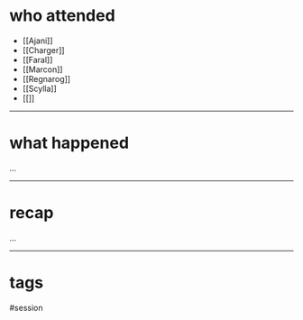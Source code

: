 # who attended

- [[Ajani]]
- [[Charger]]
- [[Faral]]
- [[Marcon]]
- [[Regnarog]]
- [[Scylla]]
- [[]]

---
# what happened

...

---
# recap

...

---
# tags

#session